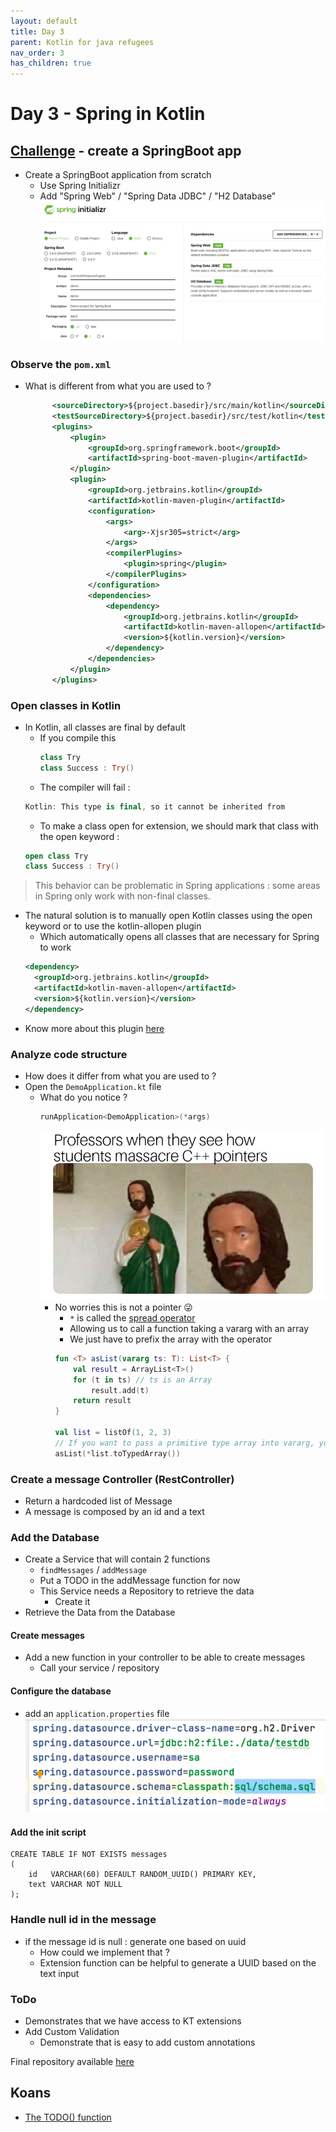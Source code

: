 ```yaml
---
layout: default
title: Day 3
parent: Kotlin for java refugees
nav_order: 3
has_children: true
---
```


# Day 3 - Spring in Kotlin
## [Challenge](https://youtu.be/gf-kjD2ZmZk) - create a SpringBoot app
* Create a SpringBoot application from scratch
  * Use Spring Initializr
  * Add "Spring Web" / "Spring Data JDBC" / "H2 Database"
  ![Spring initalizr](img/spring-init.png)
  
### Observe the `pom.xml`
* What is different from what you are used to ?
  ```xml
        <sourceDirectory>${project.basedir}/src/main/kotlin</sourceDirectory>
        <testSourceDirectory>${project.basedir}/src/test/kotlin</testSourceDirectory>
        <plugins>
            <plugin>
                <groupId>org.springframework.boot</groupId>
                <artifactId>spring-boot-maven-plugin</artifactId>
            </plugin>
            <plugin>
                <groupId>org.jetbrains.kotlin</groupId>
                <artifactId>kotlin-maven-plugin</artifactId>
                <configuration>
                    <args>
                        <arg>-Xjsr305=strict</arg>
                    </args>
                    <compilerPlugins>
                        <plugin>spring</plugin>
                    </compilerPlugins>
                </configuration>
                <dependencies>
                    <dependency>
                        <groupId>org.jetbrains.kotlin</groupId>
                        <artifactId>kotlin-maven-allopen</artifactId>
                        <version>${kotlin.version}</version>
                    </dependency>
                </dependencies>
            </plugin>
        </plugins>
  ```
  
### Open classes in Kotlin
* In Kotlin, all classes are final by default
  * If you compile this
    ```kotlin
    class Try
    class Success : Try()
    ```
  * The compiler will fail :
  ```kotlin
  Kotlin: This type is final, so it cannot be inherited from
  ```
  * To make a class open for extension, we should mark that class with the open keyword :
  ```kotlin
  open class Try
  class Success : Try()
  ```
> This behavior can be problematic in Spring applications : some areas in Spring only work with non-final classes.
* The natural solution is to manually open Kotlin classes using the open keyword or to use the kotlin-allopen plugin
  * Which automatically opens all classes that are necessary for Spring to work
  ```xml
  <dependency>
    <groupId>org.jetbrains.kotlin</groupId>
    <artifactId>kotlin-maven-allopen</artifactId>
    <version>${kotlin.version}</version>
  </dependency>
  ```
* Know more about this plugin [here](https://www.baeldung.com/kotlin/allopen-spring)

### Analyze code structure
* How does it differ from what you are used to ?
* Open the `DemoApplication.kt` file
  * What do you notice ?
    ```kotlin
    runApplication<DemoApplication>(*args)
    ```
    ![pointers](img/pointers.png)
    * No worries this is not a pointer 😜
      * `*` is called the [spread operator](https://kotlinlang.org/docs/functions.html#variable-number-of-arguments-varargs)
      * Allowing us to call a function taking a vararg with an array
      * We just have to prefix the array with the operator
      ```kotlin
      fun <T> asList(vararg ts: T): List<T> {
          val result = ArrayList<T>()
          for (t in ts) // ts is an Array
              result.add(t)
          return result
      }
    
      val list = listOf(1, 2, 3)
      // If you want to pass a primitive type array into vararg, you need to convert it to a regular (typed) array using the toTypedArray() function:
      asList(*list.toTypedArray())
      ```

### Create a message Controller (RestController)
  * Return a hardcoded list of Message
  * A message is composed by an id and a text

### Add the Database
* Create a Service that will contain 2 functions
  * `findMessages` / `addMessage`
  * Put a TODO in the addMessage function for now
  * This Service needs a Repository to retrieve the data
    * Create it
* Retrieve the Data from the Database

#### Create messages
* Add a new function in your controller to be able to create messages
  * Call your service / repository

#### Configure the database
* add an `application.properties` file
![img.png](img/db-properties.png)

#### Add the init script
```roomsql
CREATE TABLE IF NOT EXISTS messages
(
    id   VARCHAR(60) DEFAULT RANDOM_UUID() PRIMARY KEY,
    text VARCHAR NOT NULL
);
```

### Handle null id in the message
* if the message id is null : generate one based on uuid
  * How could we implement that ?
  * Extension function can be helpful to generate a UUID based on the text input

### ToDo
* Demonstrates that we have access to KT extensions
* Add Custom Validation
  * Demonstrate that is easy to add custom annotations

Final repository available [here](https://github.com/kotlin-hands-on/spring-time-in-kotlin-episode1)

## Koans

* [The TODO() function](https://kotlinlang.org/api/latest/jvm/stdlib/kotlin/-t-o-d-o.html)

